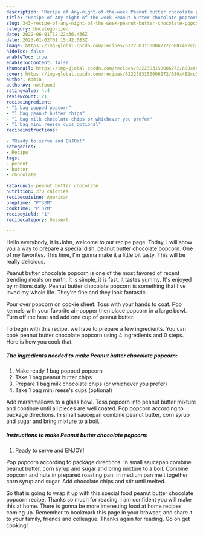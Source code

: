 ```yaml
---
description: "Recipe of Any-night-of-the-week Peanut butter chocolate popcorn"
title: "Recipe of Any-night-of-the-week Peanut butter chocolate popcorn"
slug: 343-recipe-of-any-night-of-the-week-peanut-butter-chocolate-popcorn
category: Uncategorized
date: 2022-06-01T12:22:36.436Z
date: 2023-01-02T01:15:42.083Z
image: https://img-global.cpcdn.com/recipes/6222383150006272/680x482cq70/peanut-butter-chocolate-popcorn-recipe-main-photo.jpg
hideToc: false
enableToc: true
enableTocContent: false
thumbnail: https://img-global.cpcdn.com/recipes/6222383150006272/680x482cq70/peanut-butter-chocolate-popcorn-recipe-main-photo.jpg
cover: https://img-global.cpcdn.com/recipes/6222383150006272/680x482cq70/peanut-butter-chocolate-popcorn-recipe-main-photo.jpg
author: Admin
authorAv: notfound
ratingvalue: 4.4
reviewcount: 21
recipeingredient:
- "1 bag popped popcorn"
- "1 bag peanut butter chips"
- "1 bag milk chocolate chips or whichever you prefer"
- "1 bag mini reeses cups optional"
recipeinstructions:

- "Ready to serve and ENJOY!"
categories:
- Recipe
tags:
- peanut
- butter
- chocolate

katakunci: peanut butter chocolate 
nutrition: 270 calories
recipecuisine: American
preptime: "PT33M"
cooktime: "PT37M"
recipeyield: "1"
recipecategory: Dessert

---
```



Hello everybody, it is John, welcome to our recipe page. Today, I will show you a way to prepare a special dish, peanut butter chocolate popcorn. One of my favorites. This time, I'm gonna make it a little bit tasty. This will be really delicious.

Peanut butter chocolate popcorn is one of the most favored of recent trending meals on earth. It is simple, it is fast, it tastes yummy. It's enjoyed by millions daily. Peanut butter chocolate popcorn is something that I've loved my whole life. They're fine and they look fantastic.

Pour over popcorn on cookie sheet. Toss with your hands to coat. Pop kernels with your favorite air-popper then place popcorn in a large bowl. Turn off the heat and add one cup of peanut butter.


To begin with this recipe, we have to prepare a few ingredients. You can cook peanut butter chocolate popcorn using 4 ingredients and 0 steps. Here is how you cook that.

<!--inarticleads1-->

##### The ingredients needed to make Peanut butter chocolate popcorn:

1. Make ready 1 bag popped popcorn
1. Take 1 bag peanut butter chips
1. Prepare 1 bag milk chocolate chips (or whichever you prefer)
1. Take 1 bag mini reese&#39;s cups (optional)


Add marshmallows to a glass bowl. Toss popcorn into peanut butter mixture and continue until all pieces are well coated. Pop popcorn according to package directions. In small saucepan combine peanut butter, corn syrup and sugar and bring mixture to a boil. 

<!--inarticleads2-->

##### Instructions to make Peanut butter chocolate popcorn:


1. Ready to serve and ENJOY!

Pop popcorn according to package directions. In small saucepan combine peanut butter, corn syrup and sugar and bring mixture to a boil. Combine popcorn and nuts in prepared roasting pan. In medium pan melt together corn syrup and sugar. Add chocolate chips and stir until melted. 

So that is going to wrap it up with this special food peanut butter chocolate popcorn recipe. Thanks so much for reading. I am confident you will make this at home. There is gonna be more interesting food at home recipes coming up. Remember to bookmark this page in your browser, and share it to your family, friends and colleague. Thanks again for reading. Go on get cooking!
